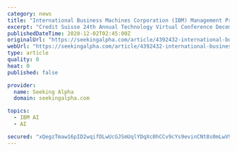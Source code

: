 ```yaml
---
category: news
title: "International Business Machines Corporation (IBM) Management Presents at Credit Suisse 24th Annual Technology Virtual Conference (Transcript)"
excerpt: "Credit Suisse 24th Annual Technology Virtual Conference December 1, 2020, 02:30 PM ET Company Participants James Whitehurst - President Conference Call Participants Matthew Cabral - Credit Suisse Presentation Matthew Cabral All right."
publishedDateTime: 2020-12-02T02:45:00Z
originalUrl: "https://seekingalpha.com/article/4392432-international-business-machines-corporation-ibm-management-presents-credit-suisse-24th-annual"
webUrl: "https://seekingalpha.com/article/4392432-international-business-machines-corporation-ibm-management-presents-credit-suisse-24th-annual"
type: article
quality: 0
heat: 0
published: false

provider:
  name: Seeking Alpha
  domain: seekingalpha.com

topics:
  - IBM AI
  - AI

secured: "xQegzTmaw16pID2wqifDLwUcGJSmUqlYDqXc0hCCv9cYs9evinCNt8s0mLwV9f6q6LsyQq8YC47XSCd3Xo8Fp4/1HRvc7a2B1FKavugC5W7n3yqjpkn8YwBn34jOMbCI0Bp0vxCF8mrHLp4OhoyckuW8f24c0WrgzLPtxIVnqoVSww4/DHBipwDJZXe3v3m0x5L6OmzOcQjnf6WwpDuSPIHxRduNw6DwkrTHIyeomAD/Uix73/tyetv7ZtHf/24Ly/D/bZ4P9TsEJJTOuvQc2zMVomhlogTu+FPAoOlOWkNOaQvdIPyd5OBVtJKZKe6g5CH6xqwH6ASjYLHIRGRrBySeeNni9Iztgzzs+OL+H8E=;lRRP91xklq/cRdIrJl+puQ=="
---
```


